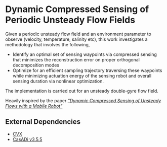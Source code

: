 # Dynamic Compressed Sensing of Periodic Unsteady Flow Fields

Given a periodic unsteady flow field and an environment parameter to observe (velocity, temperature, salinity etc), this work investigates a methodology that involves the following,
- Identify an optimal set of sensing waypoints via compressed sensing that minimizes the reconstruction error on proper orthogonal decomposition modes
- Optimize for an efficient sampling trajectory traversing these waypoints while minimizing actuation energy of the sensing robot and overall sensing duration via nonlinear optimization.

The implementation is carried out for an unsteady double-gyre flow field.

Heavily inspired by the paper [*"Dynamic Compressed Sensing of Unsteady Flows with a Mobile Robot"*](https://arxiv.org/abs/2110.08658)

## External Dependencies
- [CVX](http://cvxr.com/cvx/download/)
- [CasADi v3.5.5](https://web.casadi.org/get/)
